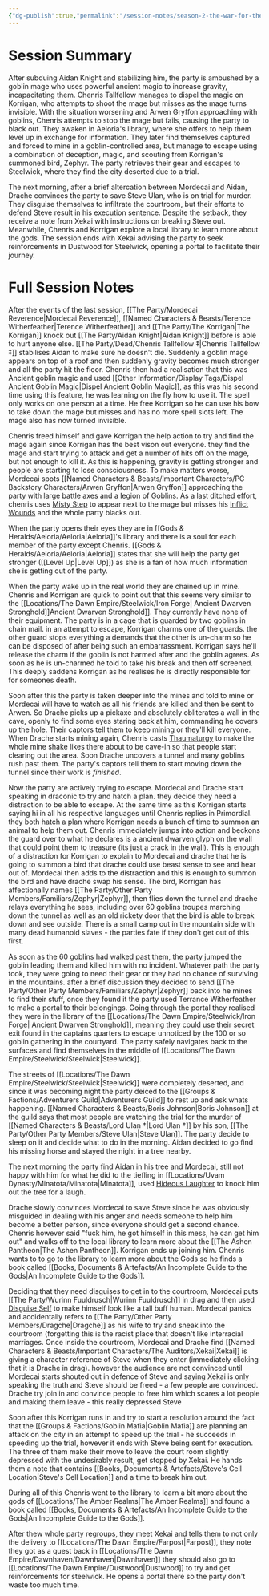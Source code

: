 ```yaml
---
{"dg-publish":true,"permalink":"/session-notes/season-2-the-war-for-the-ofc-s-freedom/session-13/","updated":"2025-02-09T22:11:45.473+00:00"}
---
```



# Session Summary
After subduing Aidan Knight and stabilizing him, the party is ambushed by a goblin mage who uses powerful ancient magic to increase gravity, incapacitating them. Chenris Tallfellow manages to dispel the magic on Korrigan, who attempts to shoot the mage but misses as the mage turns invisible. With the situation worsening and Arwen Gryffon approaching with goblins, Chenris attempts to stop the mage but fails, causing the party to black out. They awaken in Aeloria's library, where she offers to help them level up in exchange for information. They later find themselves captured and forced to mine in a goblin-controlled area, but manage to escape using a combination of deception, magic, and scouting from Korrigan's summoned bird, Zephyr. The party retrieves their gear and escapes to Steelwick, where they find the city deserted due to a trial.

The next morning, after a brief altercation between Mordecai and Aidan, Drache convinces the party to save Steve Ulan, who is on trial for murder. They disguise themselves to infiltrate the courtroom, but their efforts to defend Steve result in his execution sentence. Despite the setback, they receive a note from Xekai with instructions on breaking Steve out. Meanwhile, Chenris and Korrigan explore a local library to learn more about the gods. The session ends with Xekai advising the party to seek reinforcements in Dustwood for Steelwick, opening a portal to facilitate their journey.

# Full Session Notes
After the events of the last session, [[The Party/Mordecai Reverence\|Mordecai Reverence]], [[Named Characters & Beasts/Terence Witherfeather\|Terence Witherfeather]] and [[The Party/The Korrigan\|The Korrigan]] knock out [[The Party/Aidan Knight\|Aidan Knight]] before is able to hurt anyone else. [[The Party/Dead/Chenris Tallfellow ‡\|Chenris Tallfellow ‡]] stabilises Aidan to make sure he doesn't die. Suddenly a goblin mage appears on top of a roof and then suddenly gravity becomes much stronger and all the party hit the floor. Chenris then had a realisation that this was Ancient goblin magic and used [[Other Information/Display Tags/Dispel Ancient Goblin Magic\|Dispel Ancient Goblin Magic]], as this was his second time using this feature, he was learning on the fly how to use it. The spell only works on one person at a time. He free Korrigan so he can use his bow to take down the mage but misses and has no more spell slots left. The mage also has now turned invisible. 

Chenris freed himself and gave Korrigan the help action to try and find the mage again since Korrigan has the best vison out everyone. they find the mage and start trying to attack and get a number of hits off on the mage, but not enough to kill it. As this is happening, gravity is getting stronger and people are starting to lose consciousness. To make matters worse, Mordecai spots [[Named Characters & Beasts/Important Characters/PC Backstory Characters/Arwen Gryffon\|Arwen Gryffon]] approaching the party with large battle axes and a legion of Goblins. As a last ditched effort, chenris uses [Misty Step](https://www.dndbeyond.com/spells/misty-step) to appear next to the mage but misses his [Inflict Wounds](https://www.dndbeyond.com/spells/inflict-wounds) and the whole party blacks out. 

When the party opens their eyes they are in [[Gods & Heralds/Aeloria/Aeloria\|Aeloria]]'s library and there is a soul for each member of the party except Chenris. [[Gods & Heralds/Aeloria/Aeloria\|Aeloria]] states that she will help the party get stronger ([[Level Up\|Level Up]]) as she is a fan of how much information she is getting out of the party. 

When the party wake up in the real world they are chained up in mine. Chenris and Korrigan are quick to point out that this seems very similar to the [[Locations/The Dawn Empire/Steelwick/Iron Forge\| Ancient Dwarven Stronghold]]Ancient Dwarven Stronghold]]. They currently have none of their equipment. The party is in a cage that is guarded by two goblins in chain mail. in an attempt to escape, Korrigan charms one of the guards. the other guard stops everything a demands that the other is un-charm so he can be disposed of after being such an embarrassment. Korrigan says he'll release the charm if the goblin is not harmed after and the goblin agrees. As soon as he is un-charmed he told to take his break and then off screened. This deeply saddens Korrigan as he realises he is directly responsible for for someones death. 

Soon after this the party is taken deeper into the mines and told to mine or Mordecai will have to watch as all his friends are killed and then be sent to Arwen. So Drache picks up a pickaxe and absolutely obliterates a wall in the cave, openly to find some eyes staring back at him, commanding he covers up the hole. Their captors tell them to keep mining or they'll kill everyone. When Drache starts mining again, Chenris casts [Thaumaturgy](https://www.dndbeyond.com/spells/thaumaturgy) to make the whole mine shake  likes there about to be cave-in so that people start clearing out the area. Soon Drache uncovers a tunnel and many goblins rush past them. The party's captors tell  them to start moving down the tunnel since their work is *finished*.

Now the party are actively trying to escape. Mordecai and Drache start speaking in draconic to try and hatch a plan. they decide they need a distraction to be able to escape. At the same time as this Korrigan starts saying hi in all his respective languages until Chenris replies in Primordial. they both hatch a plan where Korrigan needs a bunch of time to summon an animal to help them out. Chenris immediately jumps into action and beckons the guard over to what he declares is a ancient dwarven glyph on the wall that could point them to treasure (its just a crack in the wall). This is enough of a distraction for Korrigan to explain to Mordecai and drache that he is going to summon a bird that drache could use beast sense to see and hear out of. Mordecai then adds to the distraction and this is enough to summon the bird and have drache swap his sense. The bird, Korrigan has affectionally names [[The Party/Other Party Members/Familiars/Zephyr\|Zephyr]], then flies down the tunnel and drache relays everything he sees, including over 60 goblins troupes marching down the tunnel as well as an old rickety door that the bird is able to break down and see outside. There is a small camp out in the mountain side with many dead humanoid slaves - the parties fate if they don't get out of this first. 

As soon as the 60 goblins had walked past them, the party jumped the goblin leading them and killed him with no incident. Whatever path the party took, they were going to need their gear or they had no chance of surviving in the mountains. after a brief discussion they decided to send [[The Party/Other Party Members/Familiars/Zephyr\|Zephyr]] back into he mines to find their stuff, once they found it the party used Terrance Witherfeather to make a portal to their belongings. Going through the portal they realised they were in the library of the [[Locations/The Dawn Empire/Steelwick/Iron Forge\| Ancient Dwarven Stronghold]], meaning they could use their secret exit found in the captains quarters to escape unnoticed by the 100 or so goblin gathering in the courtyard. The party safely navigates back to the surfaces and find themselves in the middle of [[Locations/The Dawn Empire/Steelwick/Steelwick\|Steelwick]].

The streets of [[Locations/The Dawn Empire/Steelwick/Steelwick\|Steelwick]] were completely deserted, and since it was becoming night the party deiced to the [[Groups & Factions/Adventurers Guild\|Adventurers Guild]] to rest up and ask whats happening. [[Named Characters & Beasts/Boris Johnson\|Boris Johnson]] at the guild says that most people are watching the trial for the murder of [[Named Characters & Beasts/Lord Ulan †\|Lord Ulan †]] by his son, [[The Party/Other Party Members/Steve Ulan\|Steve Ulan]]. The party decide to sleep on it and decide what to do in the morning. Aidan decided to go find his missing horse and stayed the night in a tree nearby.

The next morning the party find Aidan in his tree and Mordecai, still not happy with him for what he did to the tiefling in [[Locations/Uvam Dynasty/Minatota/Minatota\|Minatota]], used [Hideous Laughter](https://www.dndbeyond.com/spells/hideous-laughter) to knock him out the tree for a laugh. 

Drache slowly convinces Mordecai to save Steve since he was obviously misguided in dealing with his anger and needs someone to help him become a better person, since everyone should get a second chance. Chenris however said "fuck him, he got himself in this mess, he can get him out" and walks off to the local library to learn more about the [[The Ashen Pantheon\|The Ashen Pantheon]]. Korrigan ends up joining him. Chenris wants to to go to the library to learn more about the Gods so he finds a book called [[Books, Documents & Artefacts/An Incomplete Guide to the Gods\|An Incomplete Guide to the Gods]].

Deciding that they need disguises to get in to the courtroom, Mordecai puts [[The Party/Wurinn Fuuldrusch\|Wurinn Fuuldrusch]] in drag and then used [Disguise Self](https://www.dndbeyond.com/spells/disguise-self) to make himself look like a tall buff human. Mordecai panics and accidentally refers to [[The Party/Other Party Members/Dragche\|Dragche]] as his wife to try and sneak into the courtroom (forgetting this is the racist place that doesn't like interracial marriages. Once inside the courtroom, Mordecai and Drache find [[Named Characters & Beasts/Important Characters/The Auditors/Xekai\|Xekai]] is giving a character reference of Steve when they enter (immediately clicking that it is Drache in drag). however the audience are not convinced until Mordecai starts shouted out in defence of Steve and saying Xekai is only speaking the truth and Steve should be freed - a few people are convinced. Drache try join in and convince people to free him which scares a lot people and making them leave - this really depressed Steve

Soon after this Korrigan runs in and try to start a resolution around the fact that the [[Groups & Factions/Goblin Mafia\|Goblin Mafia]] are planning an attack on the city in an attempt to speed up the trial - he succeeds in speeding up the trial, however it ends with Steve being sent for execution. The three of them make their move to leave the court room slightly depressed with the undesirably result, get stopped by Xekai. He hands them a note that contains [[Books, Documents & Artefacts/Steve's Cell Location\|Steve's Cell Location]] and a time to break him out. 

During all of this Chenris went to the library to learn a bit more about the gods of [[Locations/The Amber Realms\|The Amber Realms]] and found a book called [[Books, Documents & Artefacts/An Incomplete Guide to the Gods\|An Incomplete Guide to the Gods]].

After thew whole party regroups, they meet Xekai and tells them to not only the delivery to [[Locations/The Dawn Empire/Farpost\|Farpost]], they note they got as a quest back in [[Locations/The Dawn Empire/Dawnhaven/Dawnhaven\|Dawnhaven]] they should also go to [[Locations/The Dawn Empire/Dustwood\|Dustwood]] to try and get reinforcements for steelwick. He opens a portal there so the party don't waste too much time. 
